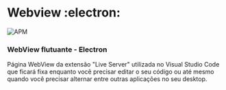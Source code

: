  #  Webview  :electron: 
 
 <img alt="APM" src="https://img.shields.io/apm/l/vim-mode?color=crimson&logo=none"> 
 
 ### WebView flutuante - Electron
 
 Página WebView da extensão "Live Server" utilizada no Visual Studio Code
 que ficará fixa enquanto você precisar editar o seu código ou até mesmo 
 quando você precisar alternar entre outras aplicações no seu desktop.
